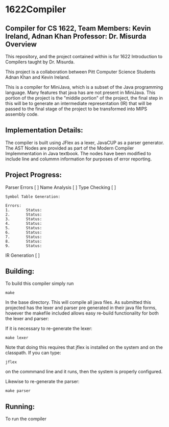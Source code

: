# 1622Compiler
Compiler for CS 1622, Team Members: Kevin Ireland, Adnan Khan
Professor: Dr. Misurda
Overview
--------

This repository, and the project contained within is for 1622 Introduction to Compilers taught by Dr. Misurda.

This project is a collaboration between Pitt Computer Science Students Adnan Khan and Kevin Ireland.

This is a compiler for MiniJava, which is a subset of the Java programming language. Many features that java has
are not present in MiniJava. This portion of the project is the "middle portion" of the project, the final step in this
will be to generate an intermediate representation (IR) that will be passed to the final stage of the project to be
transformed into MIPS assembly code.

Implementation Details:
------------
 
 The compiler is built using JFlex as a lexer, JavaCUP as a parser generator. The AST Nodes are provided as part of
 the Modern Compiler Implemmentation in Java textbook. The nodes have been modified to include line and colummn information
 for purposes of error reporting.

Project Progress:
-----------

Parser Errors [ ]
Name Analysis [ ]
Type Checking [ ]

    Symbol Table Generation:

    Errors:
    1.       Status:
    2.       Status:
    3.       Status:
    4.       Status:
    5.       Status:
    6.       Status:
    7.       Status:
    8.       Status:
    9.       Status:
    
  
IR Generation [ ]

Building:
----------
To build this compiler simply run

~~~~
make
~~~~

In the base directory. This will compile all java files. As submitted this projected has the lexer and parser
pre generated in their java file forms, however the makefile included allows easy re-build functionality
for both the lexer and parser:
 
 If it is necessary to re-generate the lexer:

~~~~~~~~~
make lexer
~~~~~~~~~

Note that doing this requires that jflex is installed on the system and on the classpath. If you can type:

~~~~~
jflex 
~~~~~
on the commmand line and it runs, then the system is properly configured.

Likewise to re-generate the parser:

~~~~~~~~~~
make parser
~~~~~~~~~~~
Running:
-----------

To run the compiler